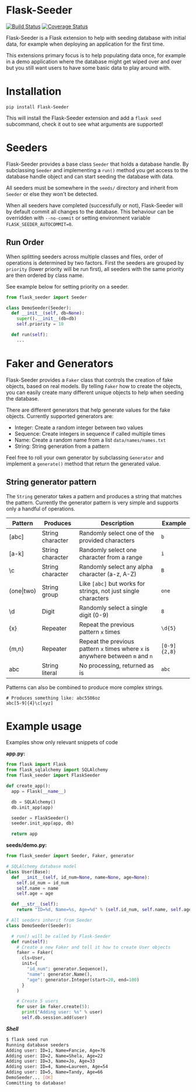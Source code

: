 # Flask-Seeder
[![Build Status](https://travis-ci.org/diddi-/flask-seeder.svg?branch=master)](https://travis-ci.org/diddi-/flask-seeder)
[![Coverage Status](https://coveralls.io/repos/github/diddi-/flask-seeder/badge.svg?branch=master)](https://coveralls.io/github/diddi-/flask-seeder?branch=master)

Flask-Seeder is a Flask extension to help with seeding database with initial data, for example when deploying an application for the first time.

This extensions primary focus is to help populating data once, for example in a demo application where the database might get wiped over and over but you still want users to have some basic data to play around with.


# Installation

```
pip install Flask-Seeder
```
This will install the Flask-Seeder extension and add a `flask seed` subcommand, check it out to see what arguments are supported!

# Seeders
Flask-Seeder provides a base class `Seeder` that holds a database handle.
By subclassing `Seeder` and implementing a `run()` method you get access to the database handle object and can start seeding the database with data.

All seeders must be somewhere in the `seeds/` directory and inherit from `Seeder` or else they won't be detected.

When all seeders have completed (successfully or not), Flask-Seeder will by default commit all changes to the database. This behaviour can be overridden with `--no-commit` or setting environment variable `FLASK_SEEDER_AUTOCOMMIT=0`.

## Run Order

When splitting seeders across multiple classes and files, order of operations is determined by two factors.
First the seeders are grouped by `priority` (lower priority will be run first), all seeders with the same priority
are then ordered by class name.

See example below for setting priority on a seeder.

```python
from flask_seeder import Seeder

class DemoSeeder(Seeder):
  def __init__(self, db=None):
    super().__init__(db=db)
    self.priority = 10

  def run(self):
    ...
```

# Faker and Generators
Flask-Seeder provides a `Faker` class that controls the creation of fake objects, based on real models. By telling `Faker` how to create the objects, you can easily create many different unique objects to help when seeding the database.

There are different generators that help generate values for the fake objects.
Currently supported generators are:
* Integer: Create a random integer between two values
* Sequence: Create integers in sequence if called multiple times
* Name: Create a random name from a list `data/names/names.txt`
* String: String generation from a pattern

Feel free to roll your own generator by subclassing `Generator` and implement a `generate()` method that return the generated value.

## String generator pattern
The `String` generator takes a pattern and produces a string that matches the pattern.
Currently the generator pattern is very simple and supports only a handful of operations.

| Pattern | Produces | Description | Example |
| --| -- | -- | -- |
| [abc] | String character | Randomly select one of the provided characters | `b` |
| [a-k] | String character | Randomly select one character from a range | `i` |
| \c | String character | Randomly select any alpha character (a-z, A-Z) | `B` |
| (one\|two) | String group | Like `[abc]` but works for strings, not just single characters | `one` |
| \d | Digit | Randomly select a single digit (0-9) | `8` |
| {x} | Repeater | Repeat the previous pattern `x` times | `\d{5}` |
| {m,n} | Repeater | Repeat the previous pattern `x` times where `x` is anywhere between `m` and `n` | `[0-9]{2,8}` |
| abc | String literal | No processing, returned as is | `abc` |

Patterns can also be combined to produce more complex strings.
```
# Produces something like: abc5586oz
abc[5-9]{4}\c[xyz]
```

# Example usage
Examples show only relevant snippets of code

**app.py:**
```python
from flask import Flask
from flask_sqlalchemy import SQLAlchemy
from flask_seeder import FlaskSeeder

def create_app():
  app = Flask(__name__)

  db = SQLAlchemy()
  db.init_app(app)

  seeder = FlaskSeeder()
  seeder.init_app(app, db)

  return app
```

**seeds/demo.py:**
```python
from flask_seeder import Seeder, Faker, generator

# SQLAlchemy database model
class User(Base):
  def __init__(self, id_num=None, name=None, age=None):
    self.id_num = id_num
    self.name = name
    self.age = age

  def __str__(self):
    return "ID=%d, Name=%s, Age=%d" % (self.id_num, self.name, self.age)

# All seeders inherit from Seeder
class DemoSeeder(Seeder):

  # run() will be called by Flask-Seeder
  def run(self):
    # Create a new Faker and tell it how to create User objects
    faker = Faker(
      cls=User,
      init={
        "id_num": generator.Sequence(),
        "name": generator.Name(),
        "age": generator.Integer(start=20, end=100)
      }
    )

    # Create 5 users
    for user in faker.create(5):
      print("Adding user: %s" % user)
      self.db.session.add(user)
```

***Shell***
```bash
$ flask seed run
Running database seeders
Adding user: ID=1, Name=Fancie, Age=76
Adding user: ID=2, Name=Shela, Age=22
Adding user: ID=3, Name=Jo, Age=33
Adding user: ID=4, Name=Laureen, Age=54
Adding user: ID=5, Name=Tandy, Age=66
DemoSeeder... [OK]
Committing to database!
```
